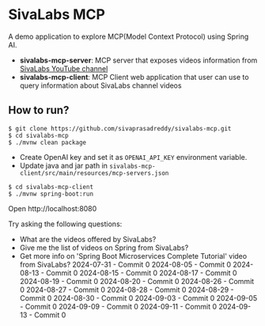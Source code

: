 # SivaLabs MCP
A demo application to explore MCP(Model Context Protocol) using Spring AI.

* **sivalabs-mcp-server**: MCP server that exposes videos information from [SivaLabs YouTube channel](https://www.youtube.com/sivalabs)
* **sivalabs-mcp-client**: MCP Client web application that user can use to query information about SivaLabs channel videos

## How to run?

```shell
$ git clone https://github.com/sivaprasadreddy/sivalabs-mcp.git
$ cd sivalabs-mcp
$ ./mvnw clean package
```

* Create OpenAI key and set it as `OPENAI_API_KEY` environment variable.
* Update java and jar path in `sivalabs-mcp-client/src/main/resources/mcp-servers.json`

```shell
$ cd sivalabs-mcp-client
$ ./mvnw spring-boot:run
```

Open http://localhost:8080

Try asking the following questions:

* What are the videos offered by SivaLabs?
* Give me the list of videos on Spring from SivaLabs?
* Get more info on 'Spring Boot Microservices Complete Tutorial' video from SivaLabs?
2024-07-31 - Commit 0
2024-08-05 - Commit 0
2024-08-13 - Commit 0
2024-08-15 - Commit 0
2024-08-17 - Commit 0
2024-08-19 - Commit 0
2024-08-20 - Commit 0
2024-08-26 - Commit 0
2024-08-27 - Commit 0
2024-08-28 - Commit 0
2024-08-29 - Commit 0
2024-08-30 - Commit 0
2024-09-03 - Commit 0
2024-09-05 - Commit 0
2024-09-09 - Commit 0
2024-09-11 - Commit 0
2024-09-13 - Commit 0
